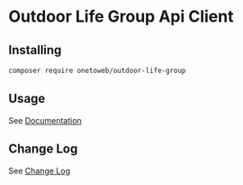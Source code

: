 # Outdoor Life Group Api Client

## Installing

```bash
composer require onetoweb/outdoor-life-group
```

## Usage

See [Documentation](docs/index.rst)

## Change Log

See [Change Log](CHANGELOG.md)